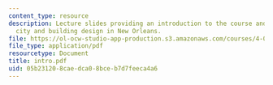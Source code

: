 ```yaml
---
content_type: resource
description: Lecture slides providing an introduction to the course and sustainable
  city and building design in New Orleans.
file: https://ol-ocw-studio-app-production.s3.amazonaws.com/courses/4-001j-cityscope-new-orleans-spring-2007/05b231208caedca08bceb7d7feeca4a6_intro.pdf
file_type: application/pdf
resourcetype: Document
title: intro.pdf
uid: 05b23120-8cae-dca0-8bce-b7d7feeca4a6
---
```

